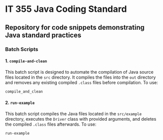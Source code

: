 # IT 355 Java Coding Standard

## Repository for code snippets demonstrating Java standard practices

### Batch Scripts

#### 1. `compile-and-clean`

This batch script is designed to automate the compilation of Java source files located in the `src` directory. It compiles the files into the `out` directory and removes any existing compiled `.class` files before compilation. To use:

```bash
compile_and_clean
```

#### 2. `run-example`

This batch script compiles the Java files located in the `src/example` directory, executes the `Driver` class with provided arguments, and deletes the compiled `.class` files afterwards. To use:

```bash
run-example
```
